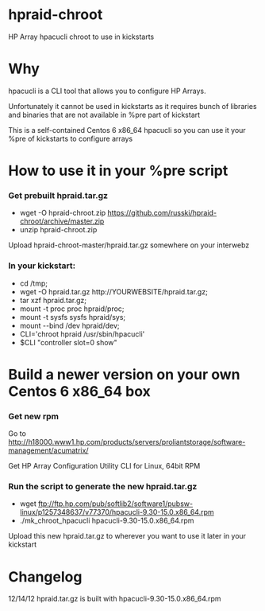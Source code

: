 hpraid-chroot
=============
HP Array hpacucli chroot to use in kickstarts

# Why
hpacucli is a CLI tool that allows you to configure HP Arrays.

Unfortunately it cannot be used in kickstarts as it requires bunch of libraries and binaries that are not available in %pre part of kickstart 

This is a self-contained Centos 6 x86_64 hpacucli so you can use it your %pre of kickstarts to configure arrays

# How to use it in your %pre script

### Get prebuilt hpraid.tar.gz
* wget -O hpraid-chroot.zip https://github.com/russki/hpraid-chroot/archive/master.zip
* unzip hpraid-chroot.zip

Upload hpraid-chroot-master/hpraid.tar.gz somewhere on your interwebz

### In your kickstart:
* cd /tmp;
* wget -O hpraid.tar.gz http://YOURWEBSITE/hpraid.tar.gz;
* tar xzf hpraid.tar.gz;
* mount -t proc proc hpraid/proc;
* mount -t sysfs sysfs hpraid/sys;
* mount --bind /dev hpraid/dev;
* CLI='chroot hpraid /usr/sbin/hpacucli'
* $CLI "controller slot=0 show"

# Build a newer version on your own Centos 6 x86_64 box

### Get new rpm

Go to http://h18000.www1.hp.com/products/servers/proliantstorage/software-management/acumatrix/

Get HP Array Configuration Utility CLI for Linux, 64bit RPM

### Run the script to generate the new hpraid.tar.gz

* wget ftp://ftp.hp.com/pub/softlib2/software1/pubsw-linux/p1257348637/v77370/hpacucli-9.30-15.0.x86_64.rpm
* ./mk_chroot_hpacucli hpacucli-9.30-15.0.x86_64.rpm

Upload this new hpraid.tar.gz to wherever you want to use it later in your kickstart

# Changelog
12/14/12 hpraid.tar.gz is built with hpacucli-9.30-15.0.x86_64.rpm
